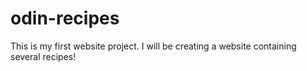 # odin-recipes

This is my first website project. I will be creating a website containing several recipes!